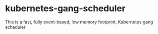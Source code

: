 # kubernetes-gang-scheduler
This is a fast, fully event-based, low memory footprint, Kubernetes gang scheduler
